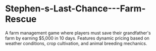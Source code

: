 # Stephen-s-Last-Chance---Farm-Rescue
A farm management game where players must save their grandfather's farm by earning $5,000 in 10 days. Features dynamic pricing based on weather conditions, crop cultivation, and animal breeding mechanics.
